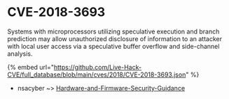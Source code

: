 # CVE-2018-3693

Systems with microprocessors utilizing speculative execution and branch prediction may allow unauthorized disclosure of information to an attacker with local user access via a speculative buffer overflow and side-channel analysis.

{% embed url="https://github.com/Live-Hack-CVE/full_database/blob/main/cves/2018/CVE-2018-3693.json" %}


* nsacyber ~> [Hardware-and-Firmware-Security-Guidance](https://zeste.alice-snow.ru/2018/database/cve-2018-3693/hardware-and-firmware-security-guidance-nsacyber)